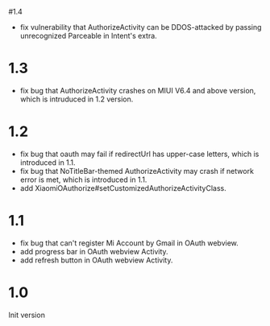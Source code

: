 #1.4
- fix vulnerability that AuthorizeActivity can be DDOS-attacked by passing unrecognized Parceable in Intent's extra.

# 1.3
- fix bug that AuthorizeActivity crashes on MIUI V6.4 and above version, which is intruduced in 1.2 version.

# 1.2
- fix bug that oauth may fail if redirectUrl has upper-case letters, which is introduced in 1.1.
- fix bug that NoTitleBar-themed AuthorizeActivity may crash if network error is met, which is introduced in 1.1.
- add XiaomiOAuthorize#setCustomizedAuthorizeActivityClass.

# 1.1
- fix bug that can't register Mi Account by Gmail in OAuth webview.
- add progress bar in OAuth webview Activity.
- add refresh button in OAuth webview Activity.

# 1.0
Init version
